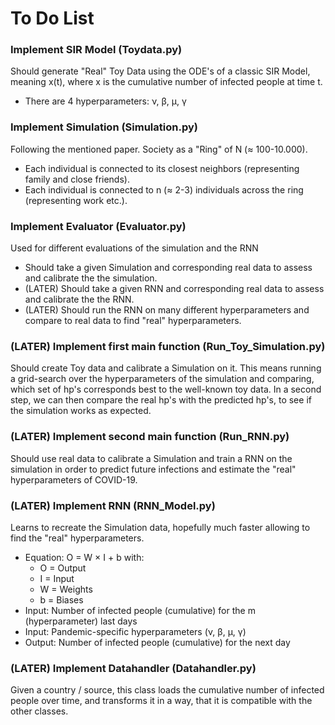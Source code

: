 # To Do List

### Implement SIR Model (Toydata.py)
Should generate "Real" Toy Data using the ODE's of a classic SIR Model, meaning x(t), where x is the cumulative number of infected people at time t.
- There are 4 hyperparameters: &nu;, &beta;, &mu;, &gamma;

### Implement Simulation (Simulation.py)
Following the mentioned paper.
Society as a "Ring" of N (&approx; 100-10.000).
- Each individual is connected to its closest neighbors (representing family and close friends).
- Each individual is connected to n (&approx; 2-3) individuals across the ring (representing work etc.).

### Implement Evaluator (Evaluator.py)
Used for different evaluations of the simulation and the RNN
- Should take a given Simulation and corresponding real data to assess and calibrate the the simulation.
- (LATER) Should take a given RNN and corresponding real data to assess and calibrate the the RNN.
- (LATER) Should run the RNN on many different hyperparameters and compare to real data to find "real" hyperparameters.

### (LATER) Implement first main function (Run_Toy_Simulation.py)
Should create Toy data and calibrate a Simulation on it.
This means running a grid-search over the hyperparameters of the simulation and comparing, which set of hp's corresponds best to the well-known toy data.
In a second step, we can then compare the real hp's with the predicted hp's, to see if the simulation works as expected.

### (LATER) Implement second main function (Run_RNN.py)
Should use real data to calibrate a Simulation and train a RNN on the simulation in order to predict future infections and estimate the "real" hyperparameters of COVID-19.

### (LATER) Implement RNN (RNN_Model.py)
Learns to recreate the Simulation data, hopefully much faster allowing to find the "real" hyperparameters.
- Equation: O = W &times; I + b with:
    - O = Output
    - I = Input
    - W = Weights
    - b = Biases
- Input: Number of infected people (cumulative) for the m (hyperparameter) last days
- Input: Pandemic-specific hyperparameters (&nu;, &beta;, &mu;, &gamma;)
- Output: Number of infected people (cumulative) for the next day

### (LATER) Implement Datahandler (Datahandler.py)
Given a country / source, this class loads the cumulative number of infected people over time, and transforms it in a way, that it is compatible with the other classes.
